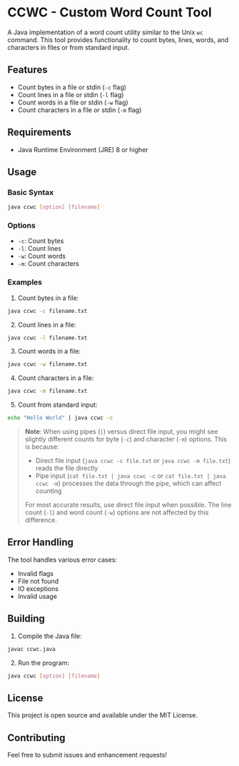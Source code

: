 # CCWC - Custom Word Count Tool

A Java implementation of a word count utility similar to the Unix `wc` command. This tool provides functionality to count bytes, lines, words, and characters in files or from standard input.

## Features

- Count bytes in a file or stdin (`-c` flag)
- Count lines in a file or stdin (`-l` flag)
- Count words in a file or stdin (`-w` flag)
- Count characters in a file or stdin (`-m` flag)

## Requirements

- Java Runtime Environment (JRE) 8 or higher

## Usage

### Basic Syntax

```bash
java ccwc [option] [filename]
```

### Options

- `-c`: Count bytes
- `-l`: Count lines
- `-w`: Count words
- `-m`: Count characters

### Examples

1. Count bytes in a file:
```bash
java ccwc -c filename.txt
```

2. Count lines in a file:
```bash
java ccwc -l filename.txt
```

3. Count words in a file:
```bash
java ccwc -w filename.txt
```

4. Count characters in a file:
```bash
java ccwc -m filename.txt
```

5. Count from standard input:
```bash
echo "Hello World" | java ccwc -c
```

> **Note**: When using pipes (`|`) versus direct file input, you might see slightly different counts for byte (`-c`) and character (`-m`) options. This is because:
> - Direct file input (`java ccwc -c file.txt` or `java ccwc -m file.txt`) reads the file directly
> - Pipe input (`cat file.txt | java ccwc -c` or `cat file.txt | java ccwc -m`) processes the data through the pipe, which can affect counting
> 
> For most accurate results, use direct file input when possible. The line count (`-l`) and word count (`-w`) options are not affected by this difference.

## Error Handling

The tool handles various error cases:
- Invalid flags
- File not found
- IO exceptions
- Invalid usage

## Building

1. Compile the Java file:
```bash
javac ccwc.java
```

2. Run the program:
```bash
java ccwc [option] [filename]
```

## License

This project is open source and available under the MIT License.

## Contributing

Feel free to submit issues and enhancement requests! 